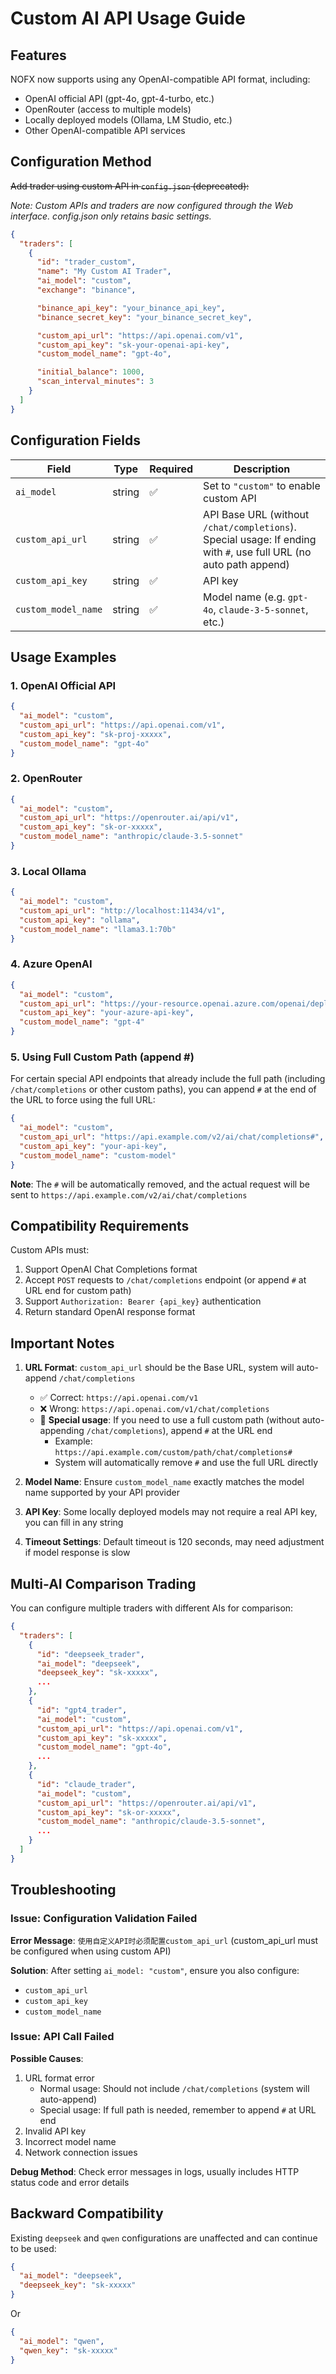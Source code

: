 # Custom AI API Usage Guide

## Features

NOFX now supports using any OpenAI-compatible API format, including:
- OpenAI official API (gpt-4o, gpt-4-turbo, etc.)
- OpenRouter (access to multiple models)
- Locally deployed models (Ollama, LM Studio, etc.)
- Other OpenAI-compatible API services

## Configuration Method

~~Add trader using custom API in `config.json` (deprecated):~~

*Note: Custom APIs and traders are now configured through the Web interface. config.json only retains basic settings.*

```json
{
  "traders": [
    {
      "id": "trader_custom",
      "name": "My Custom AI Trader",
      "ai_model": "custom",
      "exchange": "binance",

      "binance_api_key": "your_binance_api_key",
      "binance_secret_key": "your_binance_secret_key",

      "custom_api_url": "https://api.openai.com/v1",
      "custom_api_key": "sk-your-openai-api-key",
      "custom_model_name": "gpt-4o",

      "initial_balance": 1000,
      "scan_interval_minutes": 3
    }
  ]
}
```

## Configuration Fields

| Field | Type | Required | Description |
|-------|------|----------|-------------|
| `ai_model` | string | ✅ | Set to `"custom"` to enable custom API |
| `custom_api_url` | string | ✅ | API Base URL (without `/chat/completions`). Special usage: If ending with `#`, use full URL (no auto path append) |
| `custom_api_key` | string | ✅ | API key |
| `custom_model_name` | string | ✅ | Model name (e.g. `gpt-4o`, `claude-3-5-sonnet`, etc.) |

## Usage Examples

### 1. OpenAI Official API

```json
{
  "ai_model": "custom",
  "custom_api_url": "https://api.openai.com/v1",
  "custom_api_key": "sk-proj-xxxxx",
  "custom_model_name": "gpt-4o"
}
```

### 2. OpenRouter

```json
{
  "ai_model": "custom",
  "custom_api_url": "https://openrouter.ai/api/v1",
  "custom_api_key": "sk-or-xxxxx",
  "custom_model_name": "anthropic/claude-3.5-sonnet"
}
```

### 3. Local Ollama

```json
{
  "ai_model": "custom",
  "custom_api_url": "http://localhost:11434/v1",
  "custom_api_key": "ollama",
  "custom_model_name": "llama3.1:70b"
}
```

### 4. Azure OpenAI

```json
{
  "ai_model": "custom",
  "custom_api_url": "https://your-resource.openai.azure.com/openai/deployments/your-deployment",
  "custom_api_key": "your-azure-api-key",
  "custom_model_name": "gpt-4"
}
```

### 5. Using Full Custom Path (append #)

For certain special API endpoints that already include the full path (including `/chat/completions` or other custom paths), you can append `#` at the end of the URL to force using the full URL:

```json
{
  "ai_model": "custom",
  "custom_api_url": "https://api.example.com/v2/ai/chat/completions#",
  "custom_api_key": "your-api-key",
  "custom_model_name": "custom-model"
}
```

**Note**: The `#` will be automatically removed, and the actual request will be sent to `https://api.example.com/v2/ai/chat/completions`

## Compatibility Requirements

Custom APIs must:
1. Support OpenAI Chat Completions format
2. Accept `POST` requests to `/chat/completions` endpoint (or append `#` at URL end for custom path)
3. Support `Authorization: Bearer {api_key}` authentication
4. Return standard OpenAI response format

## Important Notes

1. **URL Format**: `custom_api_url` should be the Base URL, system will auto-append `/chat/completions`
   - ✅ Correct: `https://api.openai.com/v1`
   - ❌ Wrong: `https://api.openai.com/v1/chat/completions`
   - 🔧 **Special usage**: If you need to use a full custom path (without auto-appending `/chat/completions`), append `#` at the URL end
     - Example: `https://api.example.com/custom/path/chat/completions#`
     - System will automatically remove `#` and use the full URL directly

2. **Model Name**: Ensure `custom_model_name` exactly matches the model name supported by your API provider

3. **API Key**: Some locally deployed models may not require a real API key, you can fill in any string

4. **Timeout Settings**: Default timeout is 120 seconds, may need adjustment if model response is slow

## Multi-AI Comparison Trading

You can configure multiple traders with different AIs for comparison:

```json
{
  "traders": [
    {
      "id": "deepseek_trader",
      "ai_model": "deepseek",
      "deepseek_key": "sk-xxxxx",
      ...
    },
    {
      "id": "gpt4_trader",
      "ai_model": "custom",
      "custom_api_url": "https://api.openai.com/v1",
      "custom_api_key": "sk-xxxxx",
      "custom_model_name": "gpt-4o",
      ...
    },
    {
      "id": "claude_trader",
      "ai_model": "custom",
      "custom_api_url": "https://openrouter.ai/api/v1",
      "custom_api_key": "sk-or-xxxxx",
      "custom_model_name": "anthropic/claude-3.5-sonnet",
      ...
    }
  ]
}
```

## Troubleshooting

### Issue: Configuration Validation Failed

**Error Message**: `使用自定义API时必须配置custom_api_url` (custom_api_url must be configured when using custom API)

**Solution**: After setting `ai_model: "custom"`, ensure you also configure:
- `custom_api_url`
- `custom_api_key`
- `custom_model_name`

### Issue: API Call Failed

**Possible Causes**:
1. URL format error
   - Normal usage: Should not include `/chat/completions` (system will auto-append)
   - Special usage: If full path is needed, remember to append `#` at URL end
2. Invalid API key
3. Incorrect model name
4. Network connection issues

**Debug Method**: Check error messages in logs, usually includes HTTP status code and error details

## Backward Compatibility

Existing `deepseek` and `qwen` configurations are unaffected and can continue to be used:

```json
{
  "ai_model": "deepseek",
  "deepseek_key": "sk-xxxxx"
}
```

Or

```json
{
  "ai_model": "qwen",
  "qwen_key": "sk-xxxxx"
}
```
